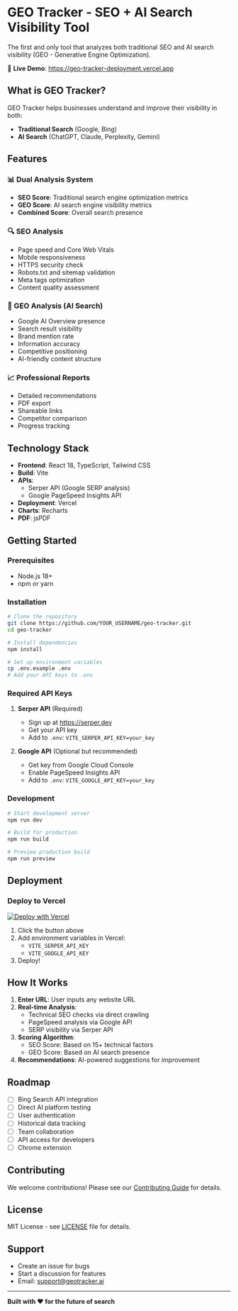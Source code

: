 # GEO Tracker - SEO + AI Search Visibility Tool

The first and only tool that analyzes both traditional SEO and AI search visibility (GEO - Generative Engine Optimization).

🚀 **Live Demo**: https://geo-tracker-deployment.vercel.app

## What is GEO Tracker?

GEO Tracker helps businesses understand and improve their visibility in both:
- **Traditional Search** (Google, Bing)
- **AI Search** (ChatGPT, Claude, Perplexity, Gemini)

## Features

### 📊 Dual Analysis System
- **SEO Score**: Traditional search engine optimization metrics
- **GEO Score**: AI search engine visibility metrics
- **Combined Score**: Overall search presence

### 🔍 SEO Analysis
- Page speed and Core Web Vitals
- Mobile responsiveness
- HTTPS security check
- Robots.txt and sitemap validation
- Meta tags optimization
- Content quality assessment

### 🤖 GEO Analysis (AI Search)
- Google AI Overview presence
- Search result visibility
- Brand mention rate
- Information accuracy
- Competitive positioning
- AI-friendly content structure

### 📈 Professional Reports
- Detailed recommendations
- PDF export
- Shareable links
- Competitor comparison
- Progress tracking

## Technology Stack

- **Frontend**: React 18, TypeScript, Tailwind CSS
- **Build**: Vite
- **APIs**: 
  - Serper API (Google SERP analysis)
  - Google PageSpeed Insights API
- **Deployment**: Vercel
- **Charts**: Recharts
- **PDF**: jsPDF

## Getting Started

### Prerequisites
- Node.js 18+
- npm or yarn

### Installation

```bash
# Clone the repository
git clone https://github.com/YOUR_USERNAME/geo-tracker.git
cd geo-tracker

# Install dependencies
npm install

# Set up environment variables
cp .env.example .env
# Add your API keys to .env
```

### Required API Keys

1. **Serper API** (Required)
   - Sign up at https://serper.dev
   - Get your API key
   - Add to `.env`: `VITE_SERPER_API_KEY=your_key`

2. **Google API** (Optional but recommended)
   - Get key from Google Cloud Console
   - Enable PageSpeed Insights API
   - Add to `.env`: `VITE_GOOGLE_API_KEY=your_key`

### Development

```bash
# Start development server
npm run dev

# Build for production
npm run build

# Preview production build
npm run preview
```

## Deployment

### Deploy to Vercel

[![Deploy with Vercel](https://vercel.com/button)](https://vercel.com/new/clone?repository-url=https%3A%2F%2Fgithub.com%2FYOUR_USERNAME%2Fgeo-tracker)

1. Click the button above
2. Add environment variables in Vercel:
   - `VITE_SERPER_API_KEY`
   - `VITE_GOOGLE_API_KEY`
3. Deploy!

## How It Works

1. **Enter URL**: User inputs any website URL
2. **Real-time Analysis**: 
   - Technical SEO checks via direct crawling
   - PageSpeed analysis via Google API
   - SERP visibility via Serper API
3. **Scoring Algorithm**:
   - SEO Score: Based on 15+ technical factors
   - GEO Score: Based on AI search presence
4. **Recommendations**: AI-powered suggestions for improvement

## Roadmap

- [ ] Bing Search API integration
- [ ] Direct AI platform testing
- [ ] User authentication
- [ ] Historical data tracking
- [ ] Team collaboration
- [ ] API access for developers
- [ ] Chrome extension

## Contributing

We welcome contributions! Please see our [Contributing Guide](CONTRIBUTING.md) for details.

## License

MIT License - see [LICENSE](LICENSE) file for details.

## Support

- Create an issue for bugs
- Start a discussion for features
- Email: support@geotracker.ai

---

**Built with ❤️ for the future of search**